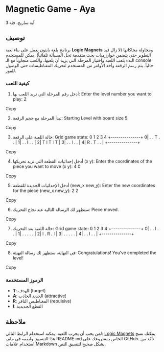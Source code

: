 

# Magnetic Game - Aya

آية ساريج، فئة 3.

## توصيف

برنامج بلغة بايثون يعمل على بناء لعبة **Logic Magnets** ومحاولة محاكاتها (لا زال قيد التطوير حتى يتضمن خوارزميات بحث متقدمة تحل المسألة تلقائياً). يمكن للمستخدم البدء بلعب اللعبة واختيار المرحلة التي يريد أن يلعبها، واللعب متجاوباً مع الـ console حالياً. يتم رسم الرقعة وأخذ الأوامر من المستخدم لتحريك المغناطيسات حتى الوصول للفوز.

### كيفية اللعب

1. أدخل رقم المرحلة التي تريد اللعب بها:
Enter the level number you want to play: 2

Copy

2. تبدأ المرحلة مع حجم الرقعة:
Starting Level with board size 5

Copy

3. حالة اللعبة على الرقعة:
Grid game state:
0 1 2 3 4
+---------------+
0| . . T . . |
1| . . I . . |
2| T I T I T |
3| . . I . . |
4| R . T . . |
+---------------+

Copy

4. أدخل إحداثيات القطعة التي تريد تحريكها (x y):
Enter the coordinates of the piece you want to move (x y): 4 0

Copy

5. أدخل الإحداثيات الجديدة للقطعة (new_x new_y):
Enter the new coordinates for the piece (new_x new_y): 2 2

Copy

6. ستظهر لك الرسالة التالية عند نجاح التحريك:
Piece moved.

Copy

7. حالة اللعبة بعد التحريك:
Grid game state:
0 1 2 3 4
+---------------+
0| . . I . . |
1| . . . . . |
2| I . R . I |
3| . . . . . |
4| . . I . . |
+---------------+

Copy

8. في النهاية، ستظهر لك رسالة التهنئة:
Congratulations! You've completed the level!

Copy

### الرموز المستخدمة

- **T**: الهدف (target)
- **A**: الحديد الجاذب (attractive)
- **R**: المغناطيس النافر (repulsive)
- **I**: القطع الحديدية

## ملاحظة

لمن يحب أن يجرب اللعبة، يمكنه استخدام الرابط التالي: [Logic Magnets](https://www.mathplayground.com/logic_magnets.html)
يمكنك نسخ هذا التنسيق ولصقه في ملف README.md الخاص بمشروعك على GitHub. تأكد من استخدام علامات Markdown بشكل صحيح لتنسيق النص.

